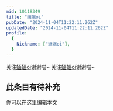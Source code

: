 ```yaml
---
mid: 10118349
title: "婳婳oi"
pubDate: "2024-11-04T11:22:11.262Z"
updatedDate: "2024-11-04T11:22:11.262Z"
profile:
  {
    Nickname: ["婳婳oi"],
  }
---
```


关注[婳婳oi](https://space.bilibili.com/10118349)谢谢喵~ 关注[婳婳oi](https://space.bilibili.com/10118349)谢谢喵~

## 此条目有待补充
你可以在[这里](https://github.com/Yuhanawa/VTuber.ICU-Content/edit/master/v/婳婳oi/index.md)编辑本文
